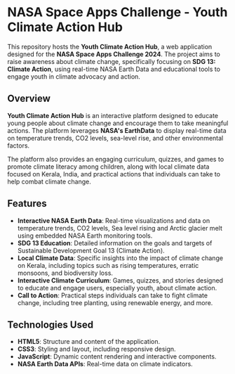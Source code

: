 # NASA Space Apps Challenge - Youth Climate Action Hub

This repository hosts the **Youth Climate Action Hub**, a web application designed for the **NASA Space Apps Challenge 2024**. The project aims to raise awareness about climate change, specifically focusing on **SDG 13: Climate Action**, using real-time NASA Earth Data and educational tools to engage youth in climate advocacy and action.

## Overview

**Youth Climate Action Hub** is an interactive platform designed to educate young people about climate change and encourage them to take meaningful actions. The platform leverages **NASA's EarthData** to display real-time data on temperature trends, CO2 levels, sea-level rise, and other environmental factors.

The platform also provides an engaging curriculum, quizzes, and games to promote climate literacy among children, along with local climate data focused on Kerala, India, and practical actions that individuals can take to help combat climate change.

## Features

- **Interactive NASA Earth Data**: Real-time visualizations and data on temperature trends, CO2 levels, Sea level rising and Arctic glacier melt using embedded NASA Earth monitoring tools.
- **SDG 13 Education**: Detailed information on the goals and targets of Sustainable Development Goal 13 (Climate Action).
- **Local Climate Data**: Specific insights into the impact of climate change on Kerala, including topics such as rising temperatures, erratic monsoons, and biodiversity loss.
- **Interactive Climate Curriculum**: Games, quizzes, and stories designed to educate and engage users, especially youth, about climate action.
- **Call to Action**: Practical steps individuals can take to fight climate change, including tree planting, using renewable energy, and more.

## Technologies Used

- **HTML5**: Structure and content of the application.
- **CSS3**: Styling and layout, including responsive design.
- **JavaScript**: Dynamic content rendering and interactive components.
- **NASA Earth Data APIs**: Real-time data on climate indicators.
